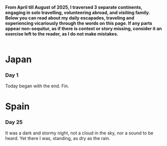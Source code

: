 <b> From April till August of 2025, I traversed 3 separate continents, engaging in solo travelling, volunteering abroad, and visiting family. Below you can read about my daily escapades, traveling and experiencing vicariously through the words on this page. If any parts appear non-sequitur, as if there is context or story missing, consider it an exercise left to the reader, as I do not make mistakes.  </b>
<br>
<br>

# Japan

### Day 1

Today began with the end. Fin.


# Spain

### Day 25

It was a dark and stormy night, not a cloud in the sky, nor a sound to be heard. Yet there I was, standing, as dry as the rain.